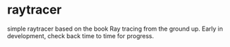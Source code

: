 # raytracer
simple raytracer based on the book Ray tracing from the ground up. Early in development, check back time to time for progress.
